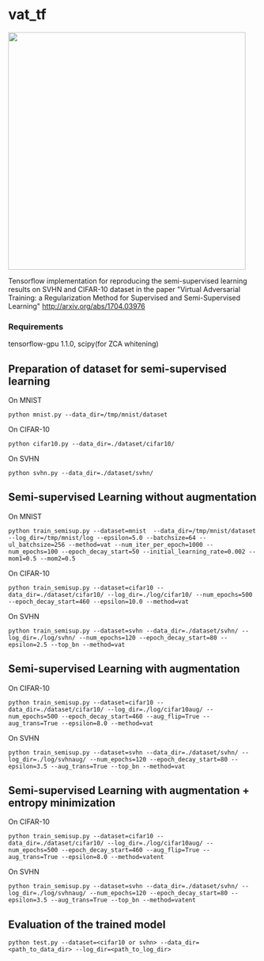 # vat_tf

<img src="https://github.com/takerum/vat_tf/raw/master/vat.gif" width="480">

Tensorflow implementation for reproducing the semi-supervised learning results on SVHN and CIFAR-10 dataset in the paper "Virtual Adversarial Training: a Regularization Method for Supervised and Semi-Supervised Learning" http://arxiv.org/abs/1704.03976

### Requirements
tensorflow-gpu 1.1.0, scipy(for ZCA whitening)

## Preparation of dataset for semi-supervised learning
On MNIST

```python mnist.py --data_dir=/tmp/mnist/dataset```

On CIFAR-10

```python cifar10.py --data_dir=./dataset/cifar10/```

On SVHN

```python svhn.py --data_dir=./dataset/svhn/```

## Semi-supervised Learning without augmentation 
On MNIST

```python train_semisup.py --dataset=mnist  --data_dir=/tmp/mnist/dataset --log_dir=/tmp/mnist/log --epsilon=5.0 --batchsize=64 --ul_batchsize=256 --method=vat --num_iter_per_epoch=1000 --num_epochs=100 --epoch_decay_start=50 --initial_learning_rate=0.002 --mom1=0.5 --mom2=0.5```

On CIFAR-10

```python train_semisup.py --dataset=cifar10 --data_dir=./dataset/cifar10/ --log_dir=./log/cifar10/ --num_epochs=500 --epoch_decay_start=460 --epsilon=10.0 --method=vat```

On SVHN

```python train_semisup.py --dataset=svhn --data_dir=./dataset/svhn/ --log_dir=./log/svhn/ --num_epochs=120 --epoch_decay_start=80 --epsilon=2.5 --top_bn --method=vat```

## Semi-supervised Learning with augmentation 
On CIFAR-10

```python train_semisup.py --dataset=cifar10 --data_dir=./dataset/cifar10/ --log_dir=./log/cifar10aug/ --num_epochs=500 --epoch_decay_start=460 --aug_flip=True --aug_trans=True --epsilon=8.0 --method=vat```

On SVHN

```python train_semisup.py --dataset=svhn --data_dir=./dataset/svhn/ --log_dir=./log/svhnaug/ --num_epochs=120 --epoch_decay_start=80 --epsilon=3.5 --aug_trans=True --top_bn --method=vat```

## Semi-supervised Learning with augmentation + entropy minimization
On CIFAR-10

```python train_semisup.py --dataset=cifar10 --data_dir=./dataset/cifar10/ --log_dir=./log/cifar10aug/ --num_epochs=500 --epoch_decay_start=460 --aug_flip=True --aug_trans=True --epsilon=8.0 --method=vatent```

On SVHN

```python train_semisup.py --dataset=svhn --data_dir=./dataset/svhn/ --log_dir=./log/svhnaug/ --num_epochs=120 --epoch_decay_start=80 --epsilon=3.5 --aug_trans=True --top_bn --method=vatent```


## Evaluation of the trained model
```python test.py --dataset=<cifar10 or svhn> --data_dir=<path_to_data_dir> --log_dir=<path_to_log_dir>```


